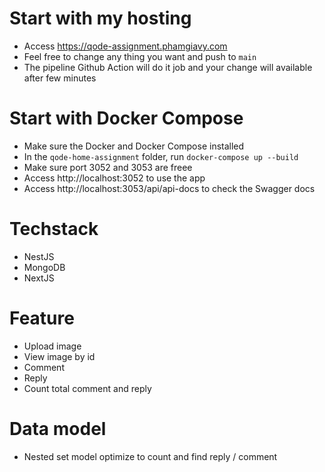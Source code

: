 <!-- @format -->

# Start with my hosting

- Access https://qode-assignment.phamgiavy.com
- Feel free to change any thing you want and push to `main`
- The pipeline Github Action will do it job and your change will available after few minutes

# Start with Docker Compose

- Make sure the Docker and Docker Compose installed
- In the `qode-home-assignment` folder, run `docker-compose up --build`
- Make sure port 3052 and 3053 are freee
- Access http://localhost:3052 to use the app
- Access http://localhost:3053/api/api-docs to check the Swagger docs

# Techstack

- NestJS
- MongoDB
- NextJS

# Feature

- Upload image
- View image by id
- Comment
- Reply
- Count total comment and reply

# Data model

- Nested set model optimize to count and find reply / comment
